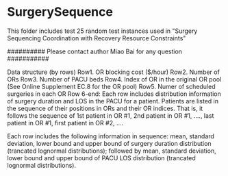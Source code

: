 # SurgerySequence

This folder includes test 25 random test instances used in "Surgery Sequencing Coordination with Recovery Resource Constraints"

##########
Please contact author Miao Bai for any question
###########

Data structure (by rows)
Row1. OR blocking cost ($/hour)
Row2. Number of ORs
Row3. Number of PACU beds
Row4. Index of OR in the original OR pool (See Online Supplement EC.8 for the OR pool)
Row5. Numer of scheduled surgeries in each OR 
Row 6-end: 
Each row includes distribution information of surgery duration and LOS in the PACU for a patient. Patients are listed in the sequence of their positions in ORs and their OR indices. That is, it follows the sequence of 1st patient in OR #1, 2nd patient in OR #1, ...., last patient in OR #1, first patient in OR #2, ....

Each row includes the following information in sequence: mean, standard deviation, lower bound and upper bound of surgery duration distribution (trancated lognormal distributions); followed by  mean, standard deviation, lower bound and upper bound of PACU LOS distribution (trancated lognormal distributions). 
